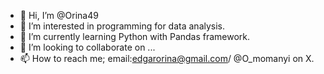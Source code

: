 - 👋 Hi, I’m @Orina49
- 👀 I’m interested in programming for data analysis.
- 🌱 I’m currently learning Python with Pandas framework.
- 💞️ I’m looking to collaborate on ...
- 📫 How to reach me; email:edgarorina@gmail.com/ @O_momanyi on X.

<!---
Orina49/Orina49 is a ✨ special ✨ repository because its `README.md` (this file) appears on your GitHub profile.
You can click the Preview link to take a look at your changes.
--->
